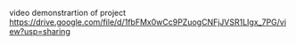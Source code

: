 video demonstrartion of project
https://drive.google.com/file/d/1fbFMx0wCc9PZuogCNFjJVSR1LIgx_7PG/view?usp=sharing
